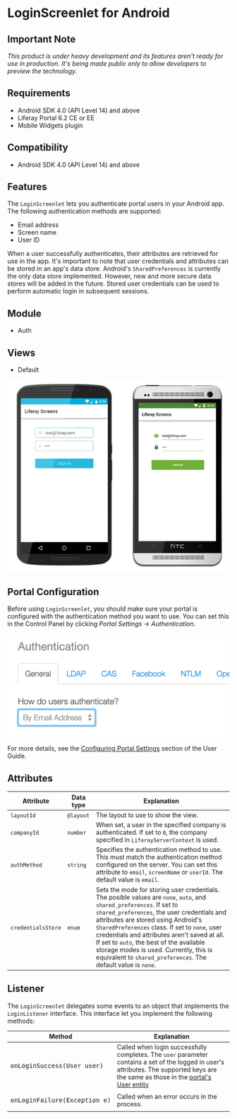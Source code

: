 # LoginScreenlet for Android

## Important Note

*This product is under heavy development and its features aren't ready for use in production. It's being made public only to allow developers to preview the technology.*

## Requirements

- Android SDK 4.0 (API Level 14) and above
- Liferay Portal 6.2 CE or EE
- Mobile Widgets plugin

## Compatibility

- Android SDK 4.0 (API Level 14) and above

## Features

The `LoginScreenlet` lets you authenticate portal users in your Android app. The following authentication methods are supported:

- Email address
- Screen name
- User ID

When a user successfully authenticates, their attributes are retrieved for use in the app. It's important to note that user credentials and attributes can be stored in an app's data store. Android's `SharedPreferences` is currently the only data store implemented. However, new and more secure data stores will be added in the future. Stored user credentials can be used to perform automatic login in subsequent sessions.

## Module

- Auth

## Views

- Default

![The `LoginScreenlet` using the Default and Material viewsets.](Images/login.png)

## Portal Configuration

Before using `LoginScreenlet`, you should make sure your portal is configured with the authentication method you want to use. You can set this in the Control Panel by clicking *Portal Settings* &rarr; *Authentication*.

![Setting the authentication method in Liferay Portal.](../../ios/Documentation/Images/portal-auth.png "Liferay portal authentication methods")

For more details, see the [Configuring Portal Settings](https://dev.liferay.com/discover/portal/-/knowledge_base/6-2/configuring-portal-settings) section of the User Guide. 

## Attributes

| Attribute | Data type | Explanation |
|-----------|-----------|-------------| 
| `layoutId` | `@layout` | The layout to use to show the view. |
| `companyId` | `number` | When set, a user in the specified company is authenticated. If set to `0`, the company specified in `LiferayServerContext` is used. |
| `authMethod` | `string` | Specifies the authentication method to use. This must match the authentication method configured on the server. You can set this attribute to `email`, `screenName` or `userId`. The default value is `email`. |
| `credentialsStore ` | `enum` | Sets the mode for storing user credentials. The posible values are `none`, `auto`, and `shared_preferences`. If set to `shared_preferences`, the user credentials and attributes are stored using Android's `SharedPreferences` class. If set to `none`, user credentials and attributes aren't saved at all. If set to `auto`, the best of the available storage modes is used. Currently, this is equivalent to `shared_preferences`. The default value is `none`. |

## Listener

The `LoginScreenlet` delegates some events to an object that implements the `LoginListener` interface. This interface let you implement the following methods:

| Method | Explanation |
|-----------|-------------| 
|  <pre>onLoginSuccess(User user)</pre> | Called when login successfully completes. The `user` parameter contains a set of the logged in user's attributes. The supported keys are the same as those in the [portal's User entity](https://github.com/liferay/liferay-portal/blob/6.2.x/portal-impl/src/com/liferay/portal/service.xml#L2227)|
|  <pre>onLoginFailure(Exception e)</pre> | Called when an error occurs in the process. |
